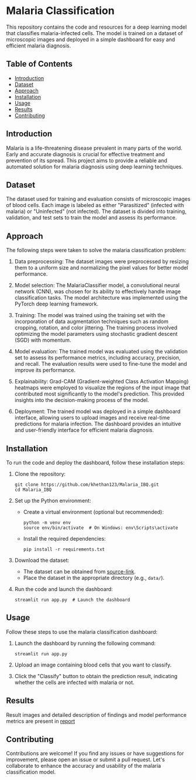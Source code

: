 # Malaria Classification

This repository contains the code and resources for a deep learning model that classifies malaria-infected cells. The model is trained on a dataset of microscopic images and deployed in a simple dashboard for easy and efficient malaria diagnosis.

## Table of Contents
- [Introduction](#introduction)
- [Dataset](#dataset)
- [Approach](#approach)
- [Installation](#installation)
- [Usage](#usage)
- [Results](#results)
- [Contributing](#contributing)

## Introduction
Malaria is a life-threatening disease prevalent in many parts of the world. Early and accurate diagnosis is crucial for effective treatment and prevention of its spread. This project aims to provide a reliable and automated solution for malaria diagnosis using deep learning techniques.

## Dataset
The dataset used for training and evaluation consists of microscopic images of blood cells. Each image is labeled as either "Parasitized" (infected with malaria) or "Uninfected" (not infected). The dataset is divided into training, validation, and test sets to train the model and assess its performance.

## Approach
The following steps were taken to solve the malaria classification problem:

1. Data preprocessing: The dataset images were preprocessed by resizing them to a uniform size and normalizing the pixel values for better model performance.

2. Model selection: The MalariaClassifier model, a convolutional neural network (CNN), was chosen for its ability to effectively handle image classification tasks. The model architecture was implemented using the PyTorch deep learning framework.

3. Training: The model was trained using the training set with the incorporation of data augmentation techniques such as random cropping, rotation, and color jittering. The training process involved optimizing the model parameters using stochastic gradient descent (SGD) with momentum.

4. Model evaluation: The trained model was evaluated using the validation set to assess its performance metrics, including accuracy, precision, and recall. The evaluation results were used to fine-tune the model and improve its performance.

5. Explainability: Grad-CAM (Gradient-weighted Class Activation Mapping) heatmaps were employed to visualize the regions of the input image that contributed most significantly to the model's prediction. This provided insights into the decision-making process of the model.

6. Deployment: The trained model was deployed in a simple dashboard interface, allowing users to upload images and receive real-time predictions for malaria infection. The dashboard provides an intuitive and user-friendly interface for efficient malaria diagnosis.

## Installation
To run the code and deploy the dashboard, follow these installation steps:

1. Clone the repository:
   ```shell
   git clone https://github.com/khethan123/Malaria_IBQ.git
   cd Malaria_IBQ
   ```

2. Set up the Python environment:
   - Create a virtual environment (optional but recommended):
     ```shell
     python -m venv env
     source env/bin/activate  # On Windows: env\Scripts\activate
     ```
   - Install the required dependencies:
     ```shell
     pip install -r requirements.txt
     ```

3. Download the dataset:
   - The dataset can be obtained from [source-link](https://www.kaggle.com/iarunava/cell-images-for-detecting-malaria).
   - Place the dataset in the appropriate directory (e.g., `data/`).

4. Run the code and launch the dashboard:
   ```shell
   streamlit run app.py  # Launch the dashboard
   ```

## Usage
Follow these steps to use the malaria classification dashboard:

1. Launch the dashboard by running the following command:
   ```shell
   streamlit run app.py
   ```

2. Upload an image containing blood cells that you want to classify.

3. Click the "Classify" button to obtain the prediction result, indicating whether the cells are infected with malaria or not.

## Results
Result images and detailed description of findings and model performance metrics are present in [report](https://github.com/khethan123/Malaria_IBQ/blob/main/report.pdf)

## Contributing
Contributions are welcome! If you find any issues or have suggestions for improvement, please open an issue or submit a pull request. Let's collaborate to enhance the accuracy and usability of the malaria classification model.

